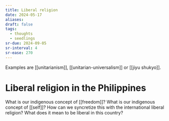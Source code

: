 ```yaml
---
title: Liberal religion
date: 2024-05-17
aliases: 
draft: false
tags:
  - thoughts
  - seedlings
sr-due: 2024-09-05
sr-interval: 4
sr-ease: 270
---
```

Examples are [[unitarianism]], [[unitarian-universalism]] or [[jiyu shukyo]].

# Liberal religion in the Philippines

What is our indigenous concept of [[freedom]]?
What is our indigenous concept of [[self]]?
How can we syncretize this with the international liberal religion?
What does it mean to be liberal in this country?